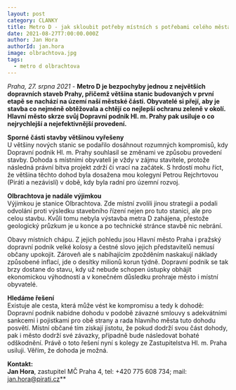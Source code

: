 ```yaml
---
layout: post
category: CLANKY
title: Metro D - jak skloubit potřeby místních s potřebami celého města
date: 2021-08-27T7:00:00.000Z
author: Jan Hora
authorId: jan.hora
image: olbrachtova.jpg
tags: 
  - metro d olbrachtova 
---
```


*Praha, 27. srpna 2021* - **Metro D je bezpochyby jednou z největších dopravních staveb Prahy, přičemž většina stanic budovaných v první etapě se nachází na území naší městské části. Obyvatelé si přejí, aby je stavba co nejméně obtěžovala a chtějí co nejlepší ochranu zeleně v okolí. Hlavní město skrze svůj Dopravní podnik Hl. m. Prahy pak usiluje o co nejrychlejší a nejefektivnější provedení.** 

**Sporné části stavby většinou vyřešeny**<br>
U většiny nových stanic se podařilo dosáhnout rozumných kompromisů, kdy Dopravní podnik Hl. m. Prahy souhlasil se změnami ve způsobu provedení stavby. Dohoda s místními obyvateli je vždy v zájmu stavitele, protože následná právní bitva projekt zdrží či vrací na začátek. S hrdostí mohu říct, že většina těchto dohod byla dosažena mou kolegyní Petrou Rejchrtovou (Piráti a nezávislí) v době, kdy byla radní pro územní rozvoj.

**Olbrachtova je nadále výjimkou**<br>
Výjimkou je stanice Olbrachtova. Zde místní zvolili jinou strategii a podali odvolání proti výsledku stavebního řízení nejen pro tuto stanici, ale pro celou stavbu. Kvůli tomu nebyla výstavba metra D zahájena, přestože geologický průzkum je u konce a po technické stránce stavbě nic nebrání.

Obavy místních chápu. Z jejich pohledu jsou Hlavní město Praha i pražský dopravní podnik velké kolosy a čestné slovo jejich představitelů nemusí občany upokojit. Zároveň ale s nabíhajícím zpožděním naskakují náklady způsobené inflací, jde o desítky milionů korun týdně. Dopravní podnik se tak brzy dostane do stavu, kdy už nebude schopen ústupky obhájit ekonomickou výhodností a v konečném důsledku prohraje město i místní obyvatelé.

**Hledáme řešení**<br>
Existuje ale cesta, která může vést ke kompromisu a tedy k dohodě: Dopravní podnik nabídne dohodu v podobě závazné smlouvy s adekvátními sankcemi i pojistkami pro obě strany a rada hlavního města tuto dohodu posvětí. Místní občané tím získají jistotu, že pokud dodrží svou část dohody, pak i město dodrží své závazky, případně bude následovat bohaté odškodnění. Právě o toto řešení nyní s kolegy ze Zastupitelstva Hl. m. Praha usiluji. Věřím, že dohoda je možná.

**Kontakt:**<br>
**Jan Hora**, zastupitel MČ Praha 4, tel: +420 775 608 734; mail: jan.hora@pirati.cz**<br>
